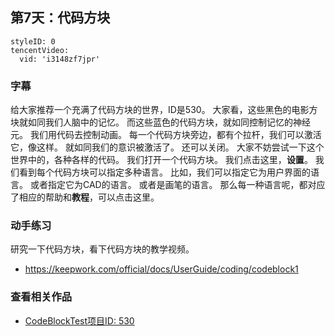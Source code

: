 ## 第7天：代码方块

```@TencentVideo
styleID: 0
tencentVideo:
  vid: 'i3148zf7jpr'

```

### 字幕

给大家推荐一个充满了代码方块的世界，ID是530。
大家看，这些黑色的电影方块就如同我们人脑中的记忆。
而这些蓝色的代码方块，就如同控制记忆的神经元。
我们用代码去控制动画。
每一个代码方块旁边，都有个拉杆，我们可以激活它，像这样。
就如同我们的意识被激活了。
还可以关闭。
大家不妨尝试一下这个世界中的，各种各样的代码。
我们打开一个代码方块。
我们点击这里，**设置**。
我们看到每个代码方块可以指定多种语言。
比如，我们可以指定它为用户界面的语言。
或者指定它为CAD的语言。
或者是画笔的语言。
那么每一种语言呢，都对应了相应的帮助和**教程**，可以点击这里。

### 动手练习
研究一下代码方块，看下代码方块的教学视频。
- https://keepwork.com/official/docs/UserGuide/coding/codeblock1

### 查看相关作品
- [CodeBlockTest项目ID: 530](https://keepwork.com/pbl/project/530)



